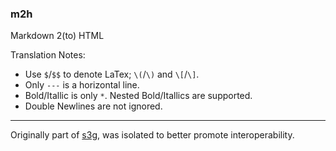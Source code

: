 ### m2h

Markdown 2(to) HTML

Translation Notes:
- Use `$`/`$$` to denote LaTex; `\(`/`\)` and `\[`/`\]`.
- Only `---` is a horizontal line.
- Bold/Itallic is only `*`. Nested Bold/Itallics are supported.
- Double Newlines are not ignored.

---

Originally part of [s3g](https://github.com/u20n/s3g), was isolated to better promote interoperability.
